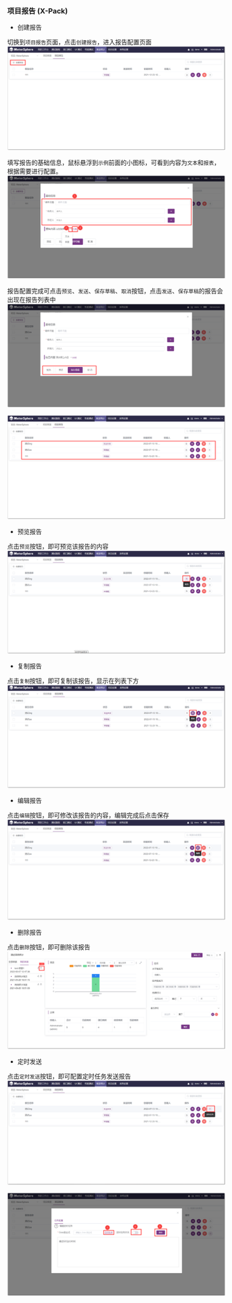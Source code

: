 ### 项目报告 (X-Pack)

- 创建报告

切换到`项目报告`页面，点击`创建报告`，进入报告配置页面
![!创建报告](../../img/report_statistics/创建报告_1.png)

填写报告的基础信息，鼠标悬浮到`示例`前面的小图标，可看到内容为`文本`和`报表`，根据需要进行配置。
![!创建报告](../../img/report_statistics/创建报告_2.png)

报告配置完成可点击`预览`、`发送`、`保存草稿`、`取消`按钮，点击`发送`、`保存草稿`的报告会出现在报告列表中
![!创建报告](../../img/report_statistics/创建报告_3.png)

![!创建报告](../../img/report_statistics/创建报告_4.png)

- 预览报告

点击`预览`按钮，即可预览该报告的内容
![!预览报告](../../img/report_statistics/预览.png)

- 复制报告

点击`复制`按钮，即可复制该报告，显示在列表下方
![!复制报告](../../img/report_statistics/复制.png)

- 编辑报告

点击`编辑`按钮，即可修改该报告的内容，编辑完成后点击保存
![!编辑报告](../../img/report_statistics/编辑报告.png)

- 删除报告

点击`删除`按钮，即可删除该报告
![!删除报告](../../img/report_statistics/删除.png)

- 定时发送

点击`定时发送`按钮，即可配置定时任务发送报告
![!定时发送报告](../../img/report_statistics/定时任务.png)

![!定时发送报告](../../img/report_statistics/定时任务配置.png)